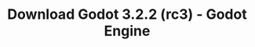 ---
# Generated by /tools/generators/src/download_archive_generator !!! do not edit by hand !!!
title: 'Download Godot 3.2.2 (rc3) - Godot Engine'
type: 'download/archive'
name: '3.2.2'
flavor: 'rc3'
release_date: '2020-06-22T03:00:00-00:00'
release_notes: 'article/release-candidate-godot-3-2-2-rc-3/'
primaryPlatforms:
  - 'android.apk'
  - 'linux.64'
  - 'macos.universal'
  - 'windows.64'
  - 'linux_server.headless.64'
  - 'web'
  - 'templates'
links:
  android.apk:
    name: 'android.apk'
    title: 'Android'
    caption: 'Universal APK (ARM64 + ARMv7 + x86_64 + x86)'
    tags:
      - 'APK download'
      - 'ARM64/v7'
      - 'x86 (64 & 32 bit)'
    hosts:
      github_builds:
        regular: 'https://github.com/godotengine/godot-builds/releases/download/3.2.2-rc3/Godot_v3.2.2-rc3_android_editor.apk'
        mono: '#'
      github:
        regular: 'https://github.com/godotengine/godot/releases/download/3.2.2-rc3/Godot_v3.2.2-rc3_android_editor.apk'
        mono: '#'
  linux.64:
    name: 'linux.64'
    title: 'Linux'
    caption: 'Standard (x86_64)'
    tags:
      - '64 bit'
    hosts:
      github_builds:
        regular: 'https://github.com/godotengine/godot-builds/releases/download/3.2.2-rc3/Godot_v3.2.2-rc3_x11.64.zip'
        mono: 'https://github.com/godotengine/godot-builds/releases/download/3.2.2-rc3/Godot_v3.2.2-rc3_mono_x11_64.zip'
      github:
        regular: 'https://github.com/godotengine/godot/releases/download/3.2.2-rc3/Godot_v3.2.2-rc3_x11.64.zip'
        mono: 'https://github.com/godotengine/godot/releases/download/3.2.2-rc3/Godot_v3.2.2-rc3_mono_x11_64.zip'
  macos.universal:
    name: 'macos.universal'
    title: 'macOS'
    caption: 'Universal (x86_64 + Apple Silicon)'
    tags:
      - 'Intel/Apple Silicon'
      - '64 bit'
    hosts:
      github_builds:
        regular: 'https://github.com/godotengine/godot-builds/releases/download/3.2.2-rc3/Godot_v3.2.2-rc3_osx.universal.zip'
        mono: 'https://github.com/godotengine/godot-builds/releases/download/3.2.2-rc3/Godot_v3.2.2-rc3_mono_osx.universal.zip'
      github:
        regular: 'https://github.com/godotengine/godot/releases/download/3.2.2-rc3/Godot_v3.2.2-rc3_osx.universal.zip'
        mono: 'https://github.com/godotengine/godot/releases/download/3.2.2-rc3/Godot_v3.2.2-rc3_mono_osx.universal.zip'
  windows.64:
    name: 'windows.64'
    title: 'Windows'
    caption: 'Standard (x86_64)'
    tags:
      - '64 bit'
    hosts:
      github_builds:
        regular: 'https://github.com/godotengine/godot-builds/releases/download/3.2.2-rc3/Godot_v3.2.2-rc3_win64.exe.zip'
        mono: 'https://github.com/godotengine/godot-builds/releases/download/3.2.2-rc3/Godot_v3.2.2-rc3_mono_win64.zip'
      github:
        regular: 'https://github.com/godotengine/godot/releases/download/3.2.2-rc3/Godot_v3.2.2-rc3_win64.exe.zip'
        mono: 'https://github.com/godotengine/godot/releases/download/3.2.2-rc3/Godot_v3.2.2-rc3_mono_win64.zip'
  linux_server.headless.64:
    name: 'linux_server.headless.64'
    title: 'Linux Server'
    caption: 'Headless (x86_64)'
    tags:
      - '64 bit'
      - 'Headless'
    hosts:
      github_builds:
        regular: 'https://github.com/godotengine/godot-builds/releases/download/3.2.2-rc3/Godot_v3.2.2-rc3_linux_headless.64.zip'
        mono: 'https://github.com/godotengine/godot-builds/releases/download/3.2.2-rc3/Godot_v3.2.2-rc3_mono_linux_headless_64.zip'
      github:
        regular: 'https://github.com/godotengine/godot/releases/download/3.2.2-rc3/Godot_v3.2.2-rc3_linux_headless.64.zip'
        mono: 'https://github.com/godotengine/godot/releases/download/3.2.2-rc3/Godot_v3.2.2-rc3_mono_linux_headless_64.zip'
  web:
    name: 'web'
    title: 'Web editor'
    caption: ''
    tags:
      - 'Self-hosted'
      - 'Cross-platform'
    hosts:
      github_builds:
        regular: 'https://github.com/godotengine/godot-builds/releases/download/3.2.2-rc3/Godot_v3.2.2-rc3_web_editor.zip'
        mono: '#'
      github:
        regular: 'https://github.com/godotengine/godot/releases/download/3.2.2-rc3/Godot_v3.2.2-rc3_web_editor.zip'
        mono: '#'
  linux.32:
    name: 'linux.32'
    title: 'Linux'
    caption: 'Standard (x86)'
    tags:
      - '32 bit'
    hosts:
      github_builds:
        regular: 'https://github.com/godotengine/godot-builds/releases/download/3.2.2-rc3/Godot_v3.2.2-rc3_x11.32.zip'
        mono: 'https://github.com/godotengine/godot-builds/releases/download/3.2.2-rc3/Godot_v3.2.2-rc3_mono_x11_32.zip'
      github:
        regular: 'https://github.com/godotengine/godot/releases/download/3.2.2-rc3/Godot_v3.2.2-rc3_x11.32.zip'
        mono: 'https://github.com/godotengine/godot/releases/download/3.2.2-rc3/Godot_v3.2.2-rc3_mono_x11_32.zip'
  windows.32:
    name: 'windows.32'
    title: 'Windows'
    caption: 'Standard (x86)'
    tags:
      - '32 bit'
    hosts:
      github_builds:
        regular: 'https://github.com/godotengine/godot-builds/releases/download/3.2.2-rc3/Godot_v3.2.2-rc3_win32.exe.zip'
        mono: 'https://github.com/godotengine/godot-builds/releases/download/3.2.2-rc3/Godot_v3.2.2-rc3_mono_win32.zip'
      github:
        regular: 'https://github.com/godotengine/godot/releases/download/3.2.2-rc3/Godot_v3.2.2-rc3_win32.exe.zip'
        mono: 'https://github.com/godotengine/godot/releases/download/3.2.2-rc3/Godot_v3.2.2-rc3_mono_win32.zip'
  linux_server.64:
    name: 'linux_server.64'
    title: 'Linux Server'
    caption: 'Standard (x86_64)'
    tags:
      - '64 bit'
    hosts:
      github_builds:
        regular: 'https://github.com/godotengine/godot-builds/releases/download/3.2.2-rc3/Godot_v3.2.2-rc3_linux_server.64.zip'
        mono: 'https://github.com/godotengine/godot-builds/releases/download/3.2.2-rc3/Godot_v3.2.2-rc3_mono_linux_server_64.zip'
      github:
        regular: 'https://github.com/godotengine/godot/releases/download/3.2.2-rc3/Godot_v3.2.2-rc3_linux_server.64.zip'
        mono: 'https://github.com/godotengine/godot/releases/download/3.2.2-rc3/Godot_v3.2.2-rc3_mono_linux_server_64.zip'
  aar_library:
    name: 'aar_library'
    title: 'AAR library'
    caption: ''
    tags:
      - 'Android plugins'
      - 'Java'
      - 'Kotlin'
    hosts:
      github_builds:
        regular: 'https://github.com/godotengine/godot-builds/releases/download/3.2.2-rc3/godot-lib.3.2.2.rc3.release.aar'
        mono: 'https://github.com/godotengine/godot-builds/releases/download/3.2.2-rc3/godot-lib.3.2.2.rc3.mono.release.aar'
      github:
        regular: 'https://github.com/godotengine/godot/releases/download/3.2.2-rc3/godot-lib.3.2.2.rc3.release.aar'
        mono: 'https://github.com/godotengine/godot/releases/download/3.2.2-rc3/godot-lib.3.2.2.rc3.mono.release.aar'
  templates:
    name: 'templates'
    title: 'Export templates'
    caption: ''
    tags:
      - 'Used to export your games to all supported platforms'
    hosts:
      github_builds:
        regular: 'https://github.com/godotengine/godot-builds/releases/download/3.2.2-rc3/Godot_v3.2.2-rc3_export_templates.tpz'
        mono: 'https://github.com/godotengine/godot-builds/releases/download/3.2.2-rc3/Godot_v3.2.2-rc3_mono_export_templates.tpz'
      github:
        regular: 'https://github.com/godotengine/godot/releases/download/3.2.2-rc3/Godot_v3.2.2-rc3_export_templates.tpz'
        mono: 'https://github.com/godotengine/godot/releases/download/3.2.2-rc3/Godot_v3.2.2-rc3_mono_export_templates.tpz'
---